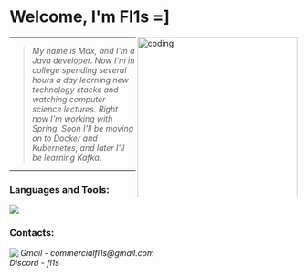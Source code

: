 # Welcome, I'm Fl1s =]
<img align="right" alt="coding" width="280" height="280" src="https://media.tenor.com/DimzPZMypFcAAAAM/laptop.gif">


<hr>

> <p>
>   <i>
>     My name is Max, and I'm a Java developer. Now I'm in college spending several hours a day learning new technology stacks and watching computer science lectures. Right now I'm working with Spring. Soon I'll be moving on to Docker and Kubernetes, and later I'll be learning Kafka.
>   </i>
> </p>

<hr>

<h3 align="left">Languages and Tools:</h3>
<p align="left">
    <img src="https://skillicons.dev/icons?i=java,maven,gradle,postgres,hibernate,spring,bash,git,postman" />
</p>
<h3 align="left">Contacts:</h3>
<p align="left">
<img align="left" src="https://skillicons.dev/icons?i=gmail,discord"/> 
    <i> Gmail - commercialfl1s@gmail.com </i>
    <br/>
    <i> Discord - fl1s </i>
</p>
  

</div>
